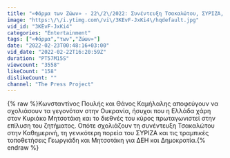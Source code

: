 ```yaml
---
title: "«Φάρμα των Ζώων» - 22\/2\/2022: Συνέντευξη Τσακαλώτου, ΣΥΡΙΖΑ, Άδωνις και Αριστερά, Τραμπισμός"
image: "https:\/\/i.ytimg.com\/vi\/3KEvF-JxKi4\/hqdefault.jpg"
vid_id: "3KEvF-JxKi4"
categories: "Entertainment"
tags: ["«Φάρμα","των","Ζώων»"]
date: "2022-02-23T00:48:16+03:00"
vid_date: "2022-02-22T16:20:59Z"
duration: "PT57M15S"
viewcount: "3558"
likeCount: "158"
dislikeCount: ""
channel: "The Press Project"
---
```

{% raw %}Κωνσταντίνος Πουλής και Θάνος Καμήλαλης αποφεύγουν να σχολιάσουν τα γεγονόταν στην Ουκρανία, ήσυχοι που η Ελλάδα χάρη στον Κυριάκο Μητσοτάκη και το διεθνές του κύρος πρωταγωνιστεί στην επίλυση του ζητήματος. Οπότε σχολιάζουν τη συνέντευξη Τσακαλώτου στην Καθημερινή, τη γενικότερη πορεία του ΣΥΡΙΖΑ και τις τραμπικές τοποθετήσεις Γεωργιάδη και Μητσοτάκη για ΔΕΗ και Δημοκρατία.{% endraw %}
